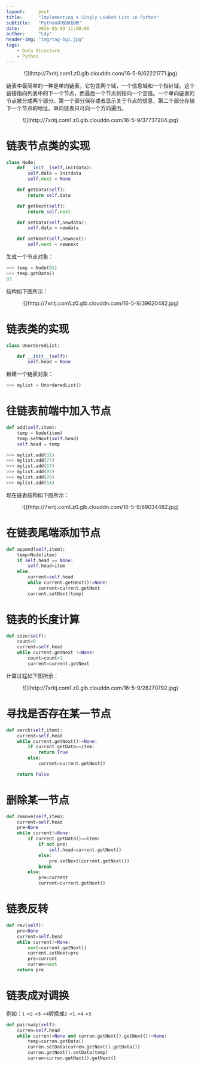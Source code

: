 ```yaml
---
layout:     post
title:      "Implementing a Singly Linked List in Python"
subtitle:   "Python实现单链表"
date:       2016-05-09 11:00:00
author:     "Ldy"
header-img: "img/tag-bg1.jpg"
tags:
    - Data Structure
    - Python
---
```



<center>
![](http://7xritj.com1.z0.glb.clouddn.com/16-5-9/62221771.jpg)
</center>
<!--more-->



链表中最简单的一种是单向链表，它包含两个域，一个信息域和一个指针域。这个链接指向列表中的下一个节点，而最后一个节点则指向一个空值。一个单向链表的节点被分成两个部分。第一个部分保存或者显示关于节点的信息，第二个部分存储下一个节点的地址。单向链表只可向一个方向遍历。

<center>
![](http://7xritj.com1.z0.glb.clouddn.com/16-5-9/37737204.jpg)
</center>

# 链表节点类的实现

```python
class Node:
    def __init__(self,initdata):
        self.data = initdata
        self.next = None

    def getData(self):
        return self.data

    def getNext(self):
        return self.next

    def setData(self,newdata):
        self.data = newdata

    def setNext(self,newnext):
        self.next = newnext

```

生成一个节点对象：

```python
>>> temp = Node(93)
>>> temp.getData()
93
```
结构如下图所示：
<center>
![](http://7xritj.com1.z0.glb.clouddn.com/16-5-9/39620482.jpg)
</center>

# 链表类的实现

```python
class UnorderedList:

    def __init__(self):
        self.head = None
```

新建一个链表对象：
```python
>>> mylist = UnorderedList()
```

# 往链表前端中加入节点

```python
def add(self,item):
    temp = Node(item)
    temp.setNext(self.head)
    self.head = temp
```

```python
>>> mylist.add(31)
>>> mylist.add(77)
>>> mylist.add(17)
>>> mylist.add(93)
>>> mylist.add(26)
>>> mylist.add(54)
```

现在链表结构如下图所示：
<center>
![](http://7xritj.com1.z0.glb.clouddn.com/16-5-9/89034482.jpg)
</center>

# 在链表尾端添加节点

```python
def append(self,item):
    temp=Node(item)
    if self.head == None:
        self.head=item
    else:
        current=self.head
        while current.getNext()!=None:
            current=current.getNext
        current.setNext(temp)
```

# 链表的长度计算
```python
def size(self):
    count=0
    current=self.head
    while current.getNext !=None:
        count=count+1
        current=current.getNext

```
计算过程如下图所示：

<center>
![](http://7xritj.com1.z0.glb.clouddn.com/16-5-9/28270792.jpg)
</center>

# 寻找是否存在某一节点

```python
def serch(self,item):
    current=self.head
    while current.getNext()!=None:
        if current.getData==item:
            return True
        else:
            current=current.getNext()

    return False
```

# 删除某一节点

```python
def remove(self,item):
    current=self.head
    pre=None
    while current!=None:
        if current.getData()==item:
            if not pre:
                self.head=current.getNext()
            else:
                pre.setNext(current.getNext())
            break
        else:
            pre=current
            current=current.getNext()


```

# 链表反转

```python
def rev(self):
    pre=None
    current=self.head
    while current!=None:
        next=current.getNext()
        current.setNext=pre
        pre=current
        curren=next
    return pre    
```
# 链表成对调换

例如：`1->2->3->4`转换成`2->1->4->3`

```python
def pairswap(self):
    curren=self.head
    while curren!=None and curren.getNext().getNext()!=None:
        temp=curren.getData()
        curren.setData(curren.getNext().getData())
        curren.getNext().setData(temp)
        curren=curren.getNext().getNext()
```
